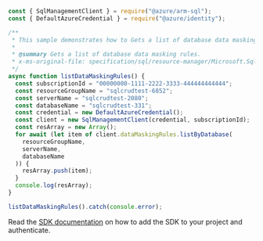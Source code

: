 ```javascript
const { SqlManagementClient } = require("@azure/arm-sql");
const { DefaultAzureCredential } = require("@azure/identity");

/**
 * This sample demonstrates how to Gets a list of database data masking rules.
 *
 * @summary Gets a list of database data masking rules.
 * x-ms-original-file: specification/sql/resource-manager/Microsoft.Sql/stable/2014-04-01/examples/DataMaskingRuleList.json
 */
async function listDataMaskingRules() {
  const subscriptionId = "00000000-1111-2222-3333-444444444444";
  const resourceGroupName = "sqlcrudtest-6852";
  const serverName = "sqlcrudtest-2080";
  const databaseName = "sqlcrudtest-331";
  const credential = new DefaultAzureCredential();
  const client = new SqlManagementClient(credential, subscriptionId);
  const resArray = new Array();
  for await (let item of client.dataMaskingRules.listByDatabase(
    resourceGroupName,
    serverName,
    databaseName
  )) {
    resArray.push(item);
  }
  console.log(resArray);
}

listDataMaskingRules().catch(console.error);
```

Read the [SDK documentation](https://github.com/Azure/azure-sdk-for-js/blob/%40azure%2Farm-sql_9.0.1/sdk/sql/arm-sql/README.md) on how to add the SDK to your project and authenticate.
